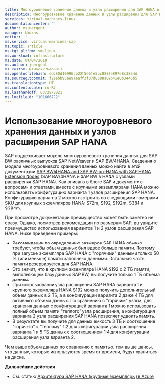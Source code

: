 ```yaml
---
title: Многоуровневое хранение данных и узлы расширения для SAP HANA в Azure (крупные экземпляры) | Документация Майкрософт
description: Многоуровневое хранение данных и узлы расширения для SAP HANA в Azure (крупные экземпляры).
services: virtual-machines-linux
documentationcenter: ''
author: msjuergent
manager: bburns
editor: ''
ms.service: virtual-machines-sap
ms.topic: article
ms.tgt_pltfrm: vm-linux
ms.workload: infrastructure
ms.date: 09/04/2018
ms.author: juergent
ms.custom: H1Hack27Feb2017
ms.openlocfilehash: eb780d10996cb22f5e6fe5bc8889e897e8c3854d
ms.sourcegitcommit: f28ebb95ae9aaaff3f87d8388a09b41e0b3445b5
ms.translationtype: HT
ms.contentlocale: ru-RU
ms.lasthandoff: 03/29/2021
ms.locfileid: "101666772"
---
```

# <a name="use-sap-hana-data-tiering-and-extension-nodes"></a>Использование многоуровневого хранения данных и узлов расширения SAP HANA

SAP поддерживает модель многоуровневого хранения данных для SAP BW различных выпусков SAP NetWeaver и SAP BW/4HANA. Сведения о модели многоуровневого хранения данных можно найти в этой документации [SAP BW/4HANA and SAP BW-on-HANA with SAP HANA Extension Nodes](https://www.sap.com/documents/2017/05/ac051285-bc7c-0010-82c7-eda71af511fa.html#) (SAP BW/4HANA и SAP BW в HANA с узлами расширения SAP HANA).
Как описано в блоге SAP и документе с вопросами и ответами, вместе с крупными экземплярами HANA можно использовать конфигурацию варианта 1 узлов расширения SAP HANA. Конфигурацию варианта 2 можно настроить со следующими номерами SKU для крупных экземпляров HANA: S72m, S192, S192m, S384 и S384m. 

При просмотре документации преимущество может быть заметно не сразу. Однако, посмотрев рекомендации по размерам SAP, вы увидите преимущество использования вариантов 1 и 2 узлов расширения SAP HANA. Ниже приведены примеры:

- Рекомендации по определению размеров SAP HANA обычно требуют, чтобы объем данных был вдвое больше памяти. Поэтому при запуске экземпляра SAP HANA с "горячими" данными только 50 % (или меньше) памяти заполнено данными. Остальная часть памяти резервируется для SAP HANA.
- Это значит, что в крупном экземпляре HANA S192 с 2 ТБ памяти, выполняющем базу данных SAP BW, вы получите только 1 ТБ объема данных.
- При использовании узла расширения SAP HANA варианта 1 и крупного экземпляра HANA S192 можно получить дополнительный объем данных в 2 ТБ, а в конфигурации варианта 2 даже 4 ТБ для активного объема данных. По сравнению с "горячим" узлом, для хранения данных с конфигурацией варианта 1 можно использовать полный объем памяти "теплого" узла расширения, а конфигурация варианта 2 узла расширения SAP HANA позволяет удвоить память.
- В результате вы получите для данных емкость 3 ТБ и соотношение "горячего" к "теплому" 1:2 для конфигурации узла расширения варианта 1 и 5 ТБ данных с соотношением 1:4 для конфигурации расширения узла варианта 2.

Чем выше объем данных по сравнению с памятью, тем выше шансы, что данные, которые используются время от времени, будут храниться на диске.

**Дальнейшие действия**
- См. статью [Архитектура SAP HANA (крупные экземпляры) в Azure](hana-architecture.md)